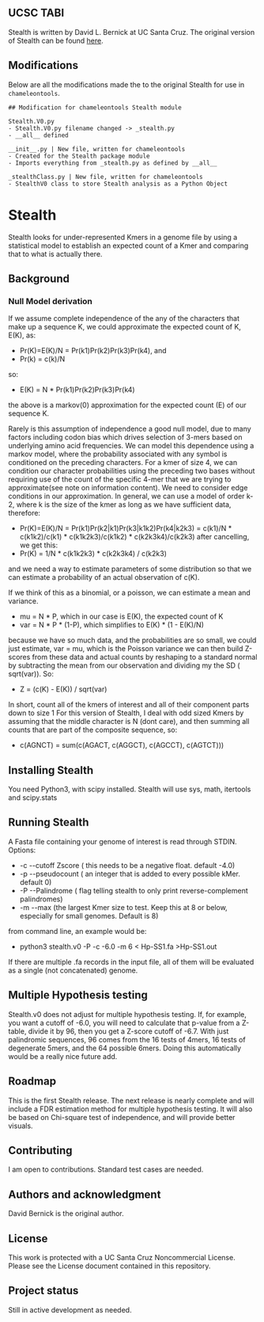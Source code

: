 ## UCSC TABI
Stealth is written by David L. Bernick at UC Santa Cruz. The original version of Stealth can be found [here](https://git.ucsc.edu/dbernick/stealth).

## Modifications
Below are all the modifications made the to the original Stealth for use in `chameleontools`.
```text
## Modification for chameleontools Stealth module

Stealth.V0.py
- Stealth.V0.py filename changed -> _stealth.py
- __all__ defined 

__init__.py | New file, written for chameleontools
- Created for the Stealth package module
- Imports everything from _stealth.py as defined by __all__

_stealthClass.py | New file, written for chameleontools
- StealthV0 class to store Stealth analysis as a Python Object
```

# Stealth

Stealth looks for under-represented Kmers in a genome file by using a statistical model to establish  an expected count of a Kmer and comparing that to what is actually there.


## Background
### Null Model derivation
If we assume complete independence of the any of the characters that make up a sequence K, we could approximate the expected count of K, E(K),  as:  
- Pr(K)=E(K)/N = Pr(k1)Pr(k2)Pr(k3)Pr(k4), and
- Pr(k) = c(k)/N

so:
- E(K) = N * Pr(k1)Pr(k2)Pr(k3)Pr(k4)

the above is a markov(0) approximation for the expected count (E) of our sequence K.

Rarely is this assumption of independence a good null model, due to many factors including codon bias which drives selection of 3-mers based on underlying amino acid frequencies. We can model this dependence using a markov model, where the probability associated with any symbol is conditioned on the preceding characters. For a kmer of size 4, we can condition our character probabilities using the preceding two bases without requiring use of the count of the specific 4-mer that we are trying to approximate(see note on information content). We need to consider edge conditions in our approximation. In general, we can use a model of order k-2, where k is the size of the kmer as long as we have sufficient data, therefore:

- Pr(K)=E(K)/N = Pr(k1)Pr(k2|k1)Pr(k3|k1k2)Pr(k4|k2k3) = c(k1)/N * c(k1k2)/c(k1) * c(k1k2k3)/c(k1k2) * c(k2k3k4)/c(k2k3)
 after cancelling, we get this:
- Pr(K) = 1/N * c(k1k2k3) * c(k2k3k4) / c(k2k3)

and we need a way to estimate parameters of some distribution so that we can estimate a probability of an actual observation of c(K).

If we think of this as a binomial, or a poisson, we can estimate  a mean and variance. 
- mu = N * P, which in our case is E(K), the expected count of K
- var = N * P * (1-P), which simplifies to E(K) * (1 - E(K)/N)


because we have so much data, and the probabilities are so small, we could just estimate, var = mu, which is the Poisson variance
we can then build Z-scores from these data and actual counts by reshaping to a standard normal by subtracting the mean from our observation and dividing my the SD ( sqrt(var)).
So:
- Z = (c(K) - E(K)) / sqrt(var)

In short, count all of the kmers of interest and all of their component parts down to size 1
For this version of Stealth, I deal with odd sized Kmers by assuming that the middle character is N (dont care), and then summing all counts that are part of the composite sequence, so:
- c(AGNCT) = sum(c(AGACT, c(AGGCT), c(AGCCT), c(AGTCT)))

## Installing Stealth
You need Python3, with scipy installed. Stealth will use sys, math, itertools and scipy.stats

## Running Stealth
A Fasta file containing your genome of interest is read through STDIN.
Options:
- -c --cutoff Zscore ( this needs to be a negative float. default -4.0)
- -p --pseudocount ( an integer that is added to every possible kMer. default 0)
- -P --Palindrome ( flag telling stealth to only print reverse-complement palindromes)
- -m --max (the largest Kmer size to test. Keep this at 8 or below, especially for small genomes. Default is 8)

from command line, an example would be:
- python3 stealth.v0 -P -c -6.0 -m 6 < Hp-SS1.fa >Hp-SS1.out

If there are multiple .fa records in the input file, all of them will be evaluated as a single (not concatenated) genome.

## Multiple Hypothesis testing
Stealth.v0 does not adjust for multiple hypothesis testing. If, for example, you want a cutoff of -6.0, you will need to calculate that p-value from a Z-table, divide it by 96, then 
you get a Z-score cutoff of -6.7. With just palindromic sequences, 96 comes from the 16 tests of 4mers, 16 tests of degenerate 5mers, and the 64 possible 6mers. Doing this automatically 
would be a really nice future add.

## Roadmap
This is the first Stealth release. The next release is nearly complete and will include a FDR estimation method for multiple hypothesis testing. It will also be based on Chi-square test of independence,
and will provide better visuals.

## Contributing
I am open to contributions.
Standard test cases are needed.

## Authors and acknowledgment
David Bernick is the original author.

## License
This work is protected with a UC Santa Cruz Noncommercial License. Please see the License document contained in this repository.

## Project status
Still in active development as needed.




